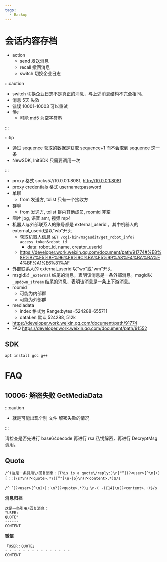 ```yaml
---
tags:
  - Backup
---
```


# 会话内容存档

- action
  - send 发送消息
  - recall 撤回消息
  - switch 切换企业日志

:::caution

- switch 切换企业日志不是真正的消息，与上述消息结构不完全相同。
- 消息 5天 失效
- 错误 10001-10003 可以重试
- file
  - 可能 md5 为空字符串

:::

:::tip

- 通过 sequence 获取的数据是获取 sequence+1 而不会取到 sequence 这一条
- NewSDK, InitSDK 只需要调用一次

:::

- proxy 格式 socks5://10.0.0.1:8081, http://10.0.0.1:8081
- proxy credentials 格式 username:password
- 单聊
  - from 发送方, tolist 只有一个接收方
- 群聊
  - from 发送方, tolist 群内其他成员, roomid 非空
- 图片 jpg, 语音 amr, 视频 mp4
- 机器人与外部联系人的账号都是 external_userid ，其中机器人的external_userid是以"wb"开头
  - 获取机器人信息 `GET /cgi-bin/msgaudit/get_robot_info?access_token&robot_id`
    - data: robot_id, name, creator_userid
  - https://developer.work.weixin.qq.com/document/path/91774#%E8%8E%B7%E5%8F%96%E6%9C%BA%E5%99%A8%E4%BA%BA%E4%BF%A1%E6%81%AF
- 外部联系人的 external_userid 以"wo"或"wm"开头
- msgid以 `_external` 结尾的消息，表明该消息是一条外部消息。msgid以 `_updown_stream` 结尾的消息，表明该消息是一条上下游消息。
- roomid
  - 可能为内部群
  - 可能为外部群
- mediadata
  - index 格式为 Range:bytes=524288-655711
  - dataLen 默认 524288, 512k
- https://developer.work.weixin.qq.com/document/path/91774
- FAQ https://developer.work.weixin.qq.com/document/path/91552

## SDK

```bash
apt install gcc g++
```

# FAQ

## 10006: 解密失败 GetMediaData

:::caution

- 就是可能出现个别 文件 解密失败的情况

:::

请检查是否先进行 base64decode 再进行 rsa 私钥解密，再进行 DecryptMsg 调用。

## Quote

```
/^(这是一条引用\/回复消息：|This is a quote\/reply:)\n["“](?<user>[^\n]+)[：:]\s?\n(?<quote>.*?)[”"]\n-{6}\n(?<content>.*)$/s
```

```
/^「(?<user>[^\n]+)：\n?(?<quote>.*?)」\n-( -){14}\n(?<content>.+)$/s
```

**消息归档**

```
这是一条引用/回复消息：
"USER:
QUOTE"
------
CONTENT
```

**微信**

```
「USER：QUOTE」
- - - - - - - - - - - - - - -
CONTENT
```
